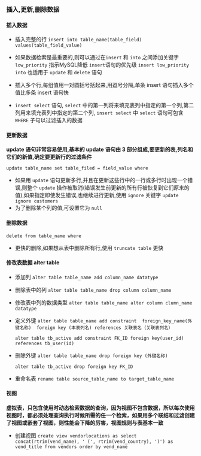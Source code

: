 ### 插入,更新,删除数据

#### 插入数据

* 插入完整的行 `insert into table_name(table_field) values(table_field_value)`
* 如果数据检索是最重要的,则可以通过在`insert` 和 `into` 之间添加关键字 `low_priority` 指示MySQL降低 `insert`语句的优先级 `insert low_priority into` 也适用于 `update` 和 `delete` 语句

* 插入多个行,每组值用一对圆括号括起来,用逗号分隔,单条 insert 语句插入多个值比多条 insert 语句快

* `insert select`  语句, `select` 中的第一列将来填充表列中指定的第一个列,第二列用来填充表列中指定的第二个列, `insert select` 中 `select` 语句可包含 `WHERE` 子句以过滤插入的数据

#### 更新数据

**update 语句非常容易使用,基本的 update 语句由 3 部分组成,要更新的表,列名和它们的新值,确定要更新行的过滤条件**

`update table_name set table_filed = field_value where `

* 如果用 `update` 语句更新多行,并且在更新这些行中的一行或多行时出现一个错误,则整个 `update` 操作被取消(错误发生前更新的所有行被恢复到它们原来的值),如果指定即使发生错误,也继续进行更新,使用 `ignore` 关键字 `update ignore customers`
* 为了删除某个列的值,可设置它为 `null` 

#### 删除数据

`delete from table_name where`

* 更快的删除,如果想从表中删除所有行,使用 `truncate table` 更快

#### 修改表数据 alter table

* 添加列 `alter table table_name add column_name datatype`

* 删除表中的列 `alter table table_name drop column column_name`

* 修改表中列的数据类型 `alter table table_name alter column clumn_name datatype`

* 定义外键 `alter table table_name add constraint  foreign_key_name(外键名称)  foreign key (本表列名) references 关联表名（关联表列名）`

  `alter table tb_active add constraint FK_ID foreign key(user_id) references tb_user(id)`

* 删除外键 `alter table table_name drop foreign key (外键名称)`

  `alter table tb_active drop foreign key FK_ID`

* 重命名表 `rename table source_table_name to target_table_name`

#### 视图

**虚拟表，只包含使用时动态检索数据的查询，因为视图不包含数据，所以每次使用视图时，都必须处理查询执行时候所需的任一个检索，如果用多个联结和过滤创建了视图或嵌套了视图，则性能会下降的厉害，视图规则与表基本一致**

* 创建视图 `create view vendorlocations as select concat(rtrim(vend_name), ' (', rtrim(vend_country), ')') as vend_title from vendors order by vend_name`

  